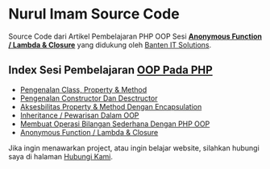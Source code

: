 # Nurul Imam Source Code

Source Code dari Artikel Pembelajaran PHP OOP Sesi [**Anonymous Function / Lambda & Closure**](http://www.nurulimam.com/2014/10/php5-anonymous-function-lambda-closure.html) yang didukung oleh [Banten IT Solutions](http://www.banten-it.com).

## Index Sesi Pembelajaran [OOP Pada PHP](http://www.nurulimam.com/2014/10/belajar-php-oop-object-oriented-programming-pemula.html)

* [Pengenalan Class, Property & Method](http://www.nurulimam.com/2014/10/mengenal-class-property-dan-method.html)
* [Pengenalan Constructor Dan Desctructor](http://www.nurulimam.com/2014/10/mengenal-constructors-destructors.html)
* [Aksesbilitas Property & Method Dengan Encapsulation](http://www.nurulimam.com/2014/10/aksesbilitas-property-method-dengan-encapsulation.html)
* [Inheritance / Pewarisan Dalam OOP](http://www.nurulimam.com/2014/10/inheritance-pewarisan-dalam-oop.html)
* [Membuat Operasi Bilangan Sederhana Dengan PHP OOP](http://www.nurulimam.com/2014/10/latihan-membuat-operasi-bilangan-dengan-oop.html)
* [Anonymous Function / Lambda & Closure](http://www.nurulimam.com/2014/10/php5-anonymous-function-lambda-closure.html)

Jika ingin menawarkan project, atau ingin belajar website, silahkan hubungi saya di halaman [Hubungi Kami](http://www.nurulimam.com/hubungi).
